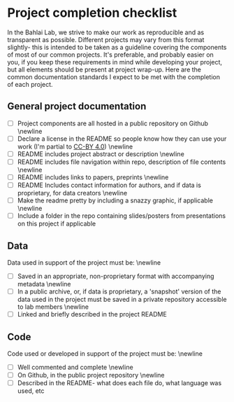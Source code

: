 
# Project completion checklist

In the Bahlai Lab, we strive to make our work as reproducible and as transparent as possible. Different projects may vary from this format slightly- this is intended to be taken as a guideline covering the components of most of our common projects. It's preferable, and probably easier on you, if you keep these requirements in mind while developing your project, but all elements should be present at project wrap-up. Here are the common documentation standards I expect to be met with the completion of each project.

## General project documentation

- [ ] Project components are all hosted in a public repository on Github \newline
- [ ] Declare a license in the README so people know how they can use your work (I'm partial to [CC-BY 4.0](https://creativecommons.org/licenses/by/4.0/)) \newline
- [ ] README includes project abstract or description \newline
- [ ] README includes file navigation within repo, description of file contents \newline
- [ ] README includes links to papers, preprints \newline
- [ ] README Includes contact information for authors, and if data is proprietary, for data creators \newline
- [ ] Make the readme pretty by including a snazzy graphic, if applicable \newline
- [ ] Include a folder in the repo containing slides/posters from presentations on this project if applicable

## Data
Data used in support of the project must be: \newline
- [ ]  Saved in an appropriate, non-proprietary format with accompanying metadata \newline
- [ ]  In a public archive, or, if data is proprietary, a 'snapshot' version of the data used in the project must be saved in a private repository accessible to lab members \newline
- [ ]  Linked  and briefly described in the project README

## Code
Code used or developed in support of the project must be: \newline
- [ ] Well commented and complete \newline
- [ ] On Github, in the public project repository \newline
- [ ] Described in the README- what does each file do, what language was used, etc
